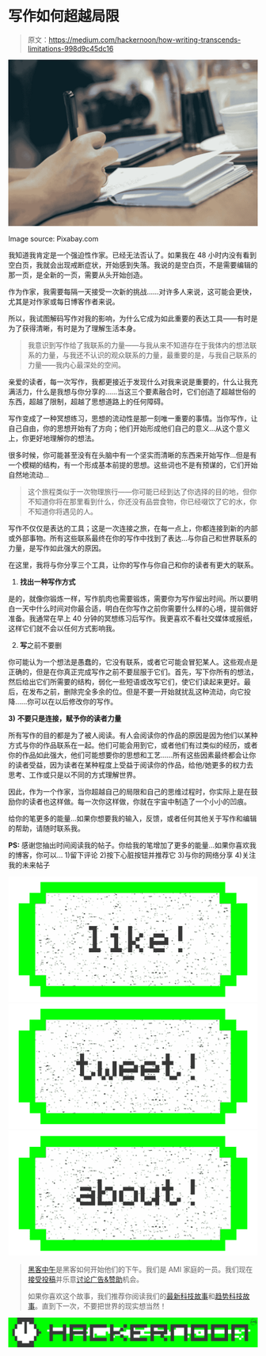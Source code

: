 # 写作如何超越局限

> 原文：<https://medium.com/hackernoon/how-writing-transcends-limitations-998d9c45dc16>

![](img/2acc737abf80be585ea6f3f08eb94135.png)

Image source: Pixabay.com

我知道我肯定是一个强迫性作家。已经无法否认了。如果我在 48 小时内没有看到空白页，我就会出现戒断症状，开始感到失落。我说的是空白页，不是需要编辑的那一页，是全新的一页，需要从头开始创造。

作为作家，我需要每隔一天接受一次新的挑战……对许多人来说，这可能会更快，尤其是对作家或每日博客作者来说。

所以，我试图解码写作对我的影响，为什么它成为如此重要的表达工具——有时是为了获得清晰，有时是为了理解生活本身。

> 我意识到写作给了我联系的力量——与我从来不知道存在于我体内的想法联系的力量，与我还不认识的观众联系的力量，最重要的是，与我自己联系的力量——我内心最深处的空间。

亲爱的读者，每一次写作，我都更接近于发现什么对我来说是重要的，什么让我充满活力，什么是我想与你分享的……当这三个要素融合时，它们创造了超越世俗的东西，超越了限制，超越了思想道路上的任何障碍。

写作变成了一种冥想练习，思想的流动性是那一刻唯一重要的事情。当你写作，让自己自由，你的思想开始有了方向；他们开始形成他们自己的意义…从这个意义上，你更好地理解你的想法。

很多时候，你可能甚至没有在头脑中有一个坚实而清晰的东西来开始写作…但是有一个模糊的结构，有一个形成基本前提的思想。这些词也不是有预谋的，它们开始自然地流动…

> 这个旅程类似于一次物理旅行——你可能已经到达了你选择的目的地，但你不知道你将在那里看到什么，你还没有品尝食物，你已经啜饮了它的水，你不知道你将遇见的人。

写作不仅仅是表达的工具；这是一次连接之旅，在每一点上，你都连接到新的内部或外部事物。所有这些联系最终在你的写作中找到了表达…与你自己和世界联系的力量，是写作如此强大的原因。

在这里，我将与你分享三个工具，让你的写作与你自己和你的读者有更大的联系。

1.  **找出一种写作方式**

是的，就像你锻炼一样，写作肌肉也需要锻炼，需要你为写作留出时间。所以要明白一天中什么时间对你最合适，明白在你写作之前你需要什么样的心境，提前做好准备。我通常在早上 40 分钟的冥想练习后写作。我更喜欢不看社交媒体或报纸，这样它们就不会以任何方式影响我。

2) **写**之前不要删

你可能认为一个想法是愚蠢的，它没有联系，或者它可能会冒犯某人。这些观点是正确的，但是在你真正完成写作之前不要屈服于它们。首先，写下你所有的想法，然后给出它们所需要的结构，弱化一些短语或改写它们，使它们读起来更好。最后，在发布之前，删除完全多余的位。但是不要一开始就扰乱这种流动，向它投降……你可以在以后修改你的写作。

**3)** **不要只是连接，赋予你的读者力量**

所有写作的目的都是为了被人阅读。有人会阅读你的作品的原因是因为他们以某种方式与你的作品联系在一起。他们可能会用到它，或者他们有过类似的经历，或者你的作品如此强大，他们可能想要你的思想和工艺……所有这些因素最终都会让你的读者受益，因为读者在某种程度上受益于阅读你的作品，给他/她更多的权力去思考、工作或只是以不同的方式理解世界。

因此，作为一个作家，当你超越自己的局限和自己的思维过程时，你实际上是在鼓励你的读者也这样做。每一次你这样做，你就在宇宙中制造了一个小小的凹痕。

给你的笔更多的能量…如果你想要我的输入，反馈，或者任何其他关于写作和编辑的帮助，请随时联系我。

**PS:** 感谢您抽出时间阅读我的帖子。你给我的笔增加了更多的能量…如果你喜欢我的博客，你可以…
1)留下评论
2)按下心脏按钮并推荐它
3)与你的网络分享
4)关注我的未来帖子

[![](img/50ef4044ecd4e250b5d50f368b775d38.png)](http://bit.ly/HackernoonFB)[![](img/979d9a46439d5aebbdcdca574e21dc81.png)](https://goo.gl/k7XYbx)[![](img/2930ba6bd2c12218fdbbf7e02c8746ff.png)](https://goo.gl/4ofytp)

> [黑客中午](http://bit.ly/Hackernoon)是黑客如何开始他们的下午。我们是 AMI 家庭的一员。我们现在[接受投稿](http://bit.ly/hackernoonsubmission)并乐意[讨论广告&赞助](mailto:partners@amipublications.com)机会。
> 
> 如果你喜欢这个故事，我们推荐你阅读我们的[最新科技故事](http://bit.ly/hackernoonlatestt)和[趋势科技故事](https://hackernoon.com/trending)。直到下一次，不要把世界的现实想当然！

![](img/be0ca55ba73a573dce11effb2ee80d56.png)